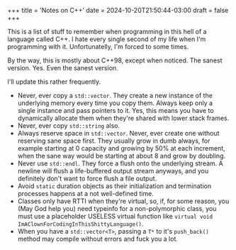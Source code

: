 +++
title = 'Notes on C++'
date = 2024-10-20T21:50:44-03:00
draft = false
+++

This is a list of stuff to remember when programming in this hell of a language
called C++. I hate every single second of my life when I'm programming with it.
Unfortunatelly, I'm forced to some times.

By the way, this is mostly about C++98, except when noticed. The sanest version.
Yes. Even the sanest version.

I'll update this rather frequently.

- Never, ever copy a `std::vector`. They create a new instance of the underlying
  memory every time you copy them. Always keep only a single instance and pass
  pointers to it. Yes, this means you have to dynamically allocate them when
  they're shared with lower stack frames.
- Never, ever copy `std::string` also.
- Always reserve space in `std::vector`. Never, ever create one without
  reserving sane space first. They usually grow in dumb always, for example
  starting at 0 capacity and growing by 50% at each increment, when the sane way
  would be starting at about 8 and grow by doubling.
- Never use `std::endl`. They force a flush onto the underlying stream. A
  newline will flush a life-buffered output stream anyways, and you definitely
  don't want to force flush a file output.
- Avoid `static` duration objects as their initialization and termination
  processes happens at a not well-defined time.
- Classes only have RTTI when they're virtual, so, if, for some reason, you (May
  God help you) need typeinfo for a non-polymorphic class, you must use a
  placeholder USELESS virtual function like `virtual void
  ImAClownForCodingInThisShittyLanguage()`.
- When you have a `std::vector<T>`, passing a `T*` to it's `push_back()` method
  may compile without errors and fuck you a lot.
